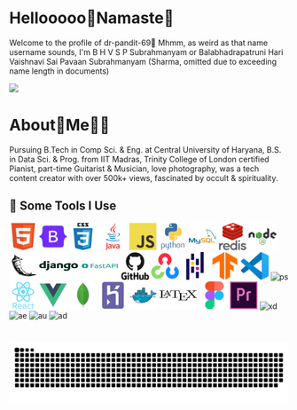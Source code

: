 

# Hellooooo👋Namaste🙏
Welcome to the profile of dr-pandit-69🤪
Mhmm, as weird as that name username sounds, I'm B H V S P Subrahmanyam or Balabhadrapatruni Hari Vaishnavi Sai Pavaan Subrahmanyam (Sharma, omitted due to exceeding name length in documents)

![](https://github.com/dr-pandit-69/dr-pandit-69/blob/main/dhamaal.gif)

# About🔎Me🙋‍♂️

Pursuing B.Tech in Comp Sci. & Eng. at Central University of Haryana, B.S. in Data Sci. & Prog. from IIT Madras, Trinity College of London certified Pianist, part-time Guitarist & Musician, love photography, was a tech content creator with over 500k+ views, fascinated by occult & spirituality.


<h2>🚀 Some Tools I Use</h2>
<p align="left">

<img src="https://github.com/devicons/devicon/blob/master/icons/html5/html5-original.svg" alt="html" width="50" height="50" />  
<img src="https://raw.githubusercontent.com/devicons/devicon/master/icons/bootstrap/bootstrap-plain.svg" alt="bootstrap" width="50" height="50" />
<img src="https://raw.githubusercontent.com/devicons/devicon/master/icons/css3/css3-original-wordmark.svg" alt="css3" width="50" height="50" />
<img src="https://raw.githubusercontent.com/devicons/devicon/master/icons/java/java-original-wordmark.svg" alt="java" width="50" height="50" />
<img src="https://raw.githubusercontent.com/devicons/devicon/master/icons/javascript/javascript-original.svg" alt="javascript" width="50" height="50" />
<img src="https://raw.githubusercontent.com/devicons/devicon/master/icons/python/python-original-wordmark.svg" alt="python" width="50" height="50" />
<img src="https://raw.githubusercontent.com/devicons/devicon/master/icons/mysql/mysql-original-wordmark.svg" alt="mysql" width="50" height="50" />
<img src="https://raw.githubusercontent.com/devicons/devicon/master/icons/redis/redis-original-wordmark.svg" alt="redis" width="50" height="50" />
<img src="https://raw.githubusercontent.com/devicons/devicon/master/icons/nodejs/nodejs-original-wordmark.svg" alt="nodejs" width="50" height="50" />
<img src="https://github.com/devicons/devicon/blob/master/icons/flask/flask-original.svg" alt="flask" width="50" height="50" />
<img src="https://github.com/devicons/devicon/blob/master/icons/django/django-plain-wordmark.svg" alt="django" width="70" height="50"/>
<img src="https://github.com/devicons/devicon/blob/master/icons/fastapi/fastapi-original-wordmark.svg" alt="fast" width="70" height="50"/>

<img src="https://github.com/devicons/devicon/blob/master/icons/github/github-original-wordmark.svg" alt="github" width="50" height="50"/>

<img src="https://github.com/devicons/devicon/blob/master/icons/opencv/opencv-original.svg" alt="ocv" width="50" height="50"/>
<img src="https://github.com/devicons/devicon/blob/master/icons/pandas/pandas-original.svg" alt="pds" width="50" height="50"/>


<img src="https://github.com/devicons/devicon/blob/master/icons/tensorflow/tensorflow-original.svg" alt="tf" width="50" height="50"/>
<img src="https://github.com/devicons/devicon/blob/master/icons/vscode/vscode-original.svg" alt="vsc" width="50" height="50"/>
<img src="https://upload.wikimedia.org/wikipedia/commons/a/af/Adobe_Photoshop_CC_icon.svg" alt="ps" width="50" height="50"/>

<img src="https://raw.githubusercontent.com/devicons/devicon/master/icons/react/react-original-wordmark.svg" alt="react" width="50" height="50" />
<img src="https://raw.githubusercontent.com/devicons/devicon/master/icons/vuejs/vuejs-original.svg" alt="vue" width="50" height="50" />
<img src="https://raw.githubusercontent.com/devicons/devicon/master/icons/mongodb/mongodb-original.svg" alt="mongodb" width="50" height="50" />

<img src="https://raw.githubusercontent.com/devicons/devicon/master/icons/heroku/heroku-plain.svg" alt="heroku" width="50" height="50" />
<img src="https://raw.githubusercontent.com/devicons/devicon/master/icons/docker/docker-original.svg" alt="Docker" width="50" height="50" />

  <img src="https://github.com/devicons/devicon/blob/master/icons/latex/latex-original.svg" alt="latex" width="70" height="50"/>
 
<img src="https://github.com/devicons/devicon/blob/master/icons/figma/figma-original.svg" alt="figma" width="50" height="50"/>
<img src="https://github.com/devicons/devicon/blob/master/icons/premierepro/premierepro-original.svg" alt="prp" width="50" height="50"/>
<img src="https://upload.wikimedia.org/wikipedia/commons/c/c2/Adobe_XD_CC_icon.svg" alt="xd" width="50" height="50"/>
<img src="https://upload.wikimedia.org/wikipedia/commons/c/cb/Adobe_After_Effects_CC_icon.svg" alt="ae" width="50" height="50"/>
<img src="https://upload.wikimedia.org/wikipedia/commons/0/0e/Adobe_Audition_CC_icon_%282020%29.svg" alt="au" width="50" height="50" />
<img src="https://upload.wikimedia.org/wikipedia/commons/f/f6/Audacity_Logo.svg" alt="ad" width="50" height="50" />

</p>






###

<br clear="both">

<img src="https://raw.githubusercontent.com/dr-pandit-69/dr-pandit-69/output/snake.svg" alt="Snake animation" />

###








